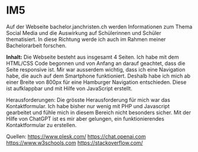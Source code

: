 # IM5
 
Auf der Webseite bachelor.janchristen.ch werden Informationen zum Thema Social Media und die Auswirkung auf Schülerinnen und Schüler thematisiert. In diese Richtung werde ich auch im Rahmen meiner Bachelorarbeit forschen.

<b>Inhalt:</b>
Die Webseite besteht aus insgesamt 4 Seiten. Ich habe mit dem HTML/CSS Code begonnen und von Anfang an darauf geachtet, dass die Seite responsive ist. Mir war ausserdem wichtig, dass ich eine Navigation habe, die auch auf dem Smartphone funktioniert. Deshalb habe ich mich ab einer Breite von 800px für eine Hamburger Navigation entschieden. Diese ist aufklappbar und mit Hilfe von JavaScript erstellt. 

Herausforderungen:
Die grösste Herausforderung für mich war das Kontaktformular. Ich habe bisher nur wenig mit PHP und Javascript gearbeitet und fühle mich in diesem Bereich nicht besonders sicher. Mit der Hilfe von ChatGPT ist es mir aber gelungen, ein funktionierendes Kontaktformular zu erstellen. 

Quellen:
https://www.plesk.com/
https://chat.openai.com
https://www.w3schools.com
https://stackoverflow.com/
